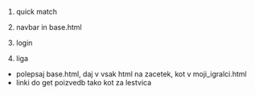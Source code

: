 1. quick match
2. navbar in base.html


3. login
4. liga


- polepsaj base.html, daj v vsak html na zacetek, kot v moji_igralci.html 
- linki do get poizvedb tako kot za lestvica   
